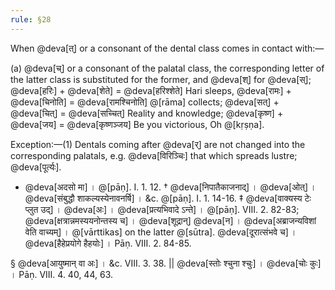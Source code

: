 ```yaml
---
rule: §28
---
```


When @deva[त्] or a consonant of the dental class comes in contact with:—

(a) @deva[च्] or a consonant of the palatal class, the corresponding letter of the latter class is substituted for the former, and @deva[श्] for @deva[स्]; @deva[हरिः] + @deva[शेते] = @deva[हरिश्शेते] Hari sleeps, @deva[रामः] + @deva[चिनोति] = @deva[रामश्चिनोति] @[rāma] collects; @deva[सत्] + @deva[चित्] = @deva[सच्चित्] Reality and knowledge; @deva[कृष्ण] + @deva[जय] = @deva[कृष्णञ्जय] Be you victorious, Oh @[kṛṣṇa].

Exception:—(1) Dentals coming after @deva[र्] are not changed into the corresponding palatals, e.g. @deva[विरिञ्चिः] that which spreads lustre; @deva[पूर्त्यः].

- @deva[अदसो मा] । @[pāṇ]. I. 1. 12.
  † @deva[निपातैकाजनाद्] । @deva[ओत्] । @deva[संबुद्धौ शाकल्यस्येनावनर्षि] । &c. @[pāṇ]. I. 1. 14-16.
  ‡ @deva[वाक्यस्य टेः प्लुत उद्] । @deva[अः] । @deva[प्रत्यभिवादे ऽन्ते] । @[pāṇ]. VIII. 2. 82-83; @deva[क्षत्रान्नमस्ययनोन्तस्य च] । @deva[शूद्रान्] @deva[न] । @deva[अब्राजन्यविशां वेति वाच्यम्] । @[vārttikas] on the latter @[sūtra]. @deva[दूरात्संभवे च] । @deva[हैहेप्रयोगे हैहयोः] । Pāṇ. VIII. 2. 84-85.

§ @deva[आयुष्मान् वा अः] । &c. VIII. 3. 38.
|| @deva[स्तोः श्चुना श्चुः] । @deva[चोः कुः] । Pāṇ. VIII. 4. 40, 44, 63.